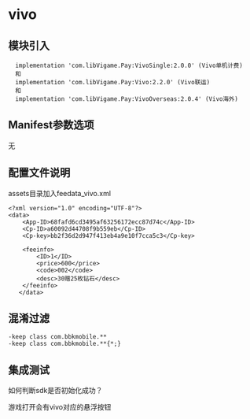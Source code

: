 # vivo

## 模块引入

```text
  implementation 'com.libVigame.Pay:VivoSingle:2.0.0' (Vivo单机计费)
  和
  implementation 'com.libVigame.Pay:Vivo:2.2.0' (Vivo联运)
  和
  implementation 'com.libVigame.Pay:VivoOverseas:2.0.4' (Vivo海外)
```

## Manifest参数选项

无

## 配置文件说明

assets目录加入feedata\_vivo.xml

```text
<?xml version="1.0" encoding="UTF-8"?>
<data>
    <App-ID>68fafd6cd3495af63256172ecc87d74c</App-ID>
    <Cp-ID>a60092d44708f9b559eb</Cp-ID>
    <Cp-key>bb2f36d2d947f413eb4a9e10f7cca5c3</Cp-key>

    <feeinfo>
        <ID>1</ID>
        <price>600</price>
        <code>002</code>
        <desc>30赠25枚钻石</desc>
    </feeinfo>
   </data>
```

## 混淆过滤

```text
-keep class com.bbkmobile.**
-keep class com.bbkmobile.**{*;}
```

## 集成测试

如何判断sdk是否初始化成功？

游戏打开会有vivo对应的悬浮按钮

